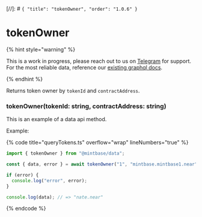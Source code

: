 [//]: # `{ "title": "tokenOwner", "order": "1.0.6" }`

# tokenOwner

{% hint style="warning" %}

This is a work in progress, please reach out to us on [Telegram](https://t.me/mintdev) for support.
For the most reliable data, reference our [existing graphql docs](https://docs.mintbase.io/dev/read-data/mintbase-graph).

{% endhint %}

Returns token owner by `tokenId` and `contractAddress`.

### tokenOwner(tokenId: string, contractAddress: string)

This is an example of a data api method.

Example:

{% code title="queryTokens.ts" overflow="wrap" lineNumbers="true" %}

```typescript
import { tokenOwner } from "@mintbase/data";

const { data, error } = await tokenOwner("1", "mintbase.mintbase1.near");

if (error) {
  console.log("error", error);
}

console.log(data); // => "nate.near"
```

{% endcode %}
